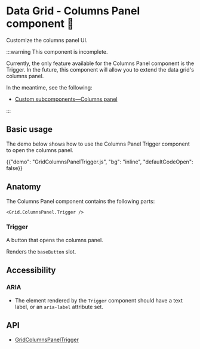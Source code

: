 # Data Grid - Columns Panel component 🚧

<p class="description">Customize the columns panel UI.</p>

:::warning
This component is incomplete.

Currently, the only feature available for the Columns Panel component is the Trigger. In the future, this component will allow you to extend the data grid's columns panel.

In the meantime, see the following:

- [Custom subcomponents—Columns panel](/x/react-data-grid/components/#columns-panel)

:::

## Basic usage

The demo below shows how to use the Columns Panel Trigger component to open the columns panel.

{{"demo": "GridColumnsPanelTrigger.js", "bg": "inline", "defaultCodeOpen": false}}

## Anatomy

The Columns Panel component contains the following parts:

```tsx
<Grid.ColumnsPanel.Trigger />
```

### Trigger

A button that opens the columns panel.

Renders the `baseButton` slot.

## Accessibility

### ARIA

- The element rendered by the `Trigger` component should have a text label, or an `aria-label` attribute set.

## API

- [GridColumnsPanelTrigger](/x/api/data-grid/grid-columns-panel-trigger/)
